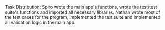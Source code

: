 Task Distribution: Spiro wrote the main app's functions, wrote the test/test suite's functions and imported all necessary libraries. Nathan wrote most of the test cases for the program, implemented the test suite and implemented all validation logic in the main app.